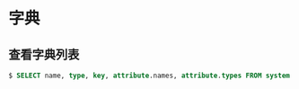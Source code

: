 # 字典

## 查看字典列表

```sql
$ SELECT name, type, key, attribute.names, attribute.types FROM system.dictionaries;
```